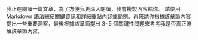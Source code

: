 我正在閱讀一篇文章，為了方便我更深入閱讀，我會複製內容給你。 請使用 Markdown 語法總結關鍵資訊和詳細重點內容或範例。再來請你根據該章節內容提出一些重要洞察，最後根據該章節提出 3~5 個關鍵性問題來考考我是否真正瞭解該章節內容。